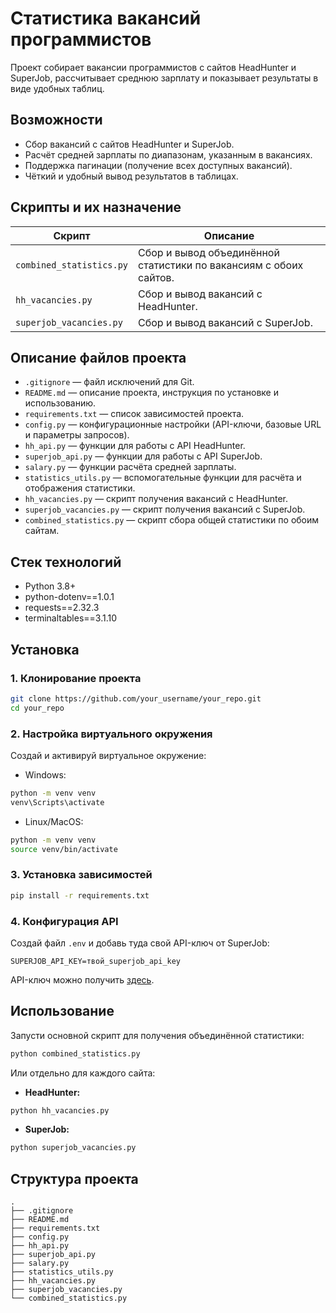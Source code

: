 # Статистика вакансий программистов

Проект собирает вакансии программистов с сайтов HeadHunter и SuperJob, рассчитывает среднюю зарплату и показывает результаты в виде удобных таблиц.

## Возможности

- Сбор вакансий с сайтов HeadHunter и SuperJob.
- Расчёт средней зарплаты по диапазонам, указанным в вакансиях.
- Поддержка пагинации (получение всех доступных вакансий).
- Чёткий и удобный вывод результатов в таблицах.

## Скрипты и их назначение

| Скрипт                      | Описание                                                    |
|-----------------------------|-------------------------------------------------------------|
| `combined_statistics.py`    | Сбор и вывод объединённой статистики по вакансиям с обоих сайтов. |
| `hh_vacancies.py`           | Сбор и вывод вакансий с HeadHunter.                         |
| `superjob_vacancies.py`     | Сбор и вывод вакансий с SuperJob.                           |

## Описание файлов проекта

- `.gitignore` — файл исключений для Git.
- `README.md` — описание проекта, инструкция по установке и использованию.
- `requirements.txt` — список зависимостей проекта.
- `config.py` — конфигурационные настройки (API-ключи, базовые URL и параметры запросов).
- `hh_api.py` — функции для работы с API HeadHunter.
- `superjob_api.py` — функции для работы с API SuperJob.
- `salary.py` — функции расчёта средней зарплаты.
- `statistics_utils.py` — вспомогательные функции для расчёта и отображения статистики.
- `hh_vacancies.py` — скрипт получения вакансий с HeadHunter.
- `superjob_vacancies.py` — скрипт получения вакансий с SuperJob.
- `combined_statistics.py` — скрипт сбора общей статистики по обоим сайтам.

## Стек технологий

- Python 3.8+
- python-dotenv==1.0.1
- requests==2.32.3
- terminaltables==3.1.10

## Установка

### 1. Клонирование проекта

```bash
git clone https://github.com/your_username/your_repo.git
cd your_repo
```

### 2. Настройка виртуального окружения

Создай и активируй виртуальное окружение:

- Windows:
```bash
python -m venv venv
venv\Scripts\activate
```

- Linux/MacOS:
```bash
python -m venv venv
source venv/bin/activate
```

### 3. Установка зависимостей

```bash
pip install -r requirements.txt
```

### 4. Конфигурация API

Создай файл `.env` и добавь туда свой API-ключ от SuperJob:

```
SUPERJOB_API_KEY=твой_superjob_api_key
```

API-ключ можно получить [здесь](https://api.superjob.ru/register).

## Использование

Запусти основной скрипт для получения объединённой статистики:

```bash
python combined_statistics.py
```

Или отдельно для каждого сайта:

- **HeadHunter:**

```bash
python hh_vacancies.py
```

- **SuperJob:**

```bash
python superjob_vacancies.py
```

## Структура проекта

```
.
├── .gitignore
├── README.md
├── requirements.txt
├── config.py
├── hh_api.py
├── superjob_api.py
├── salary.py
├── statistics_utils.py
├── hh_vacancies.py
├── superjob_vacancies.py
└── combined_statistics.py
```
